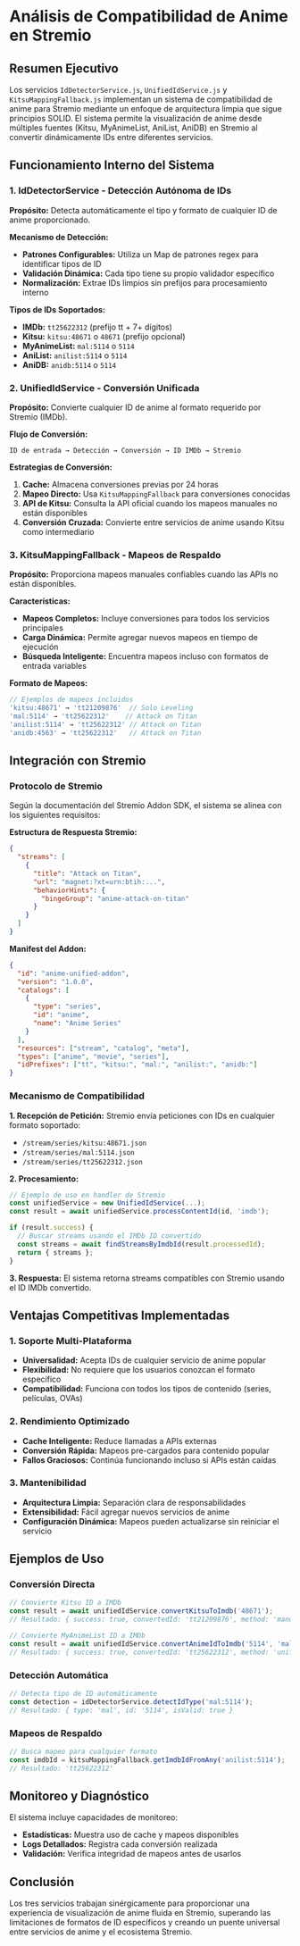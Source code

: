 # Análisis de Compatibilidad de Anime en Stremio

## Resumen Ejecutivo

Los servicios `IdDetectorService.js`, `UnifiedIdService.js` y `KitsuMappingFallback.js` implementan un sistema de compatibilidad de anime para Stremio mediante un enfoque de arquitectura limpia que sigue principios SOLID. El sistema permite la visualización de anime desde múltiples fuentes (Kitsu, MyAnimeList, AniList, AniDB) en Stremio al convertir dinámicamente IDs entre diferentes servicios.

## Funcionamiento Interno del Sistema

### 1. IdDetectorService - Detección Autónoma de IDs

**Propósito:** Detecta automáticamente el tipo y formato de cualquier ID de anime proporcionado.

**Mecanismo de Detección:**
- **Patrones Configurables:** Utiliza un Map de patrones regex para identificar tipos de ID
- **Validación Dinámica:** Cada tipo tiene su propio validador específico
- **Normalización:** Extrae IDs limpios sin prefijos para procesamiento interno

**Tipos de IDs Soportados:**
- **IMDb:** `tt25622312` (prefijo tt + 7+ dígitos)
- **Kitsu:** `kitsu:48671` o `48671` (prefijo opcional)
- **MyAnimeList:** `mal:5114` o `5114`
- **AniList:** `anilist:5114` o `5114`
- **AniDB:** `anidb:5114` o `5114`

### 2. UnifiedIdService - Conversión Unificada

**Propósito:** Convierte cualquier ID de anime al formato requerido por Stremio (IMDb).

**Flujo de Conversión:**
```
ID de entrada → Detección → Conversión → ID IMDb → Stremio
```

**Estrategias de Conversión:**
1. **Cache:** Almacena conversiones previas por 24 horas
2. **Mapeo Directo:** Usa `KitsuMappingFallback` para conversiones conocidas
3. **API de Kitsu:** Consulta la API oficial cuando los mapeos manuales no están disponibles
4. **Conversión Cruzada:** Convierte entre servicios de anime usando Kitsu como intermediario

### 3. KitsuMappingFallback - Mapeos de Respaldo

**Propósito:** Proporciona mapeos manuales confiables cuando las APIs no están disponibles.

**Características:**
- **Mapeos Completos:** Incluye conversiones para todos los servicios principales
- **Carga Dinámica:** Permite agregar nuevos mapeos en tiempo de ejecución
- **Búsqueda Inteligente:** Encuentra mapeos incluso con formatos de entrada variables

**Formato de Mapeos:**
```javascript
// Ejemplos de mapeos incluidos
'kitsu:48671' → 'tt21209876'  // Solo Leveling
'mal:5114' → 'tt25622312'    // Attack on Titan
'anilist:5114' → 'tt25622312' // Attack on Titan
'anidb:4563' → 'tt25622312'   // Attack on Titan
```

## Integración con Stremio

### Protocolo de Stremio

Según la documentación del Stremio Addon SDK, el sistema se alinea con los siguientes requisitos:

**Estructura de Respuesta Stremio:**
```json
{
  "streams": [
    {
      "title": "Attack on Titan",
      "url": "magnet:?xt=urn:btih:...",
      "behaviorHints": {
        "bingeGroup": "anime-attack-on-titan"
      }
    }
  ]
}
```

**Manifest del Addon:**
```json
{
  "id": "anime-unified-addon",
  "version": "1.0.0",
  "catalogs": [
    {
      "type": "series",
      "id": "anime",
      "name": "Anime Series"
    }
  ],
  "resources": ["stream", "catalog", "meta"],
  "types": ["anime", "movie", "series"],
  "idPrefixes": ["tt", "kitsu:", "mal:", "anilist:", "anidb:"]
}
```

### Mecanismo de Compatibilidad

**1. Recepción de Petición:**
Stremio envía peticiones con IDs en cualquier formato soportado:
- `/stream/series/kitsu:48671.json`
- `/stream/series/mal:5114.json`
- `/stream/series/tt25622312.json`

**2. Procesamiento:**
```javascript
// Ejemplo de uso en handler de Stremio
const unifiedService = new UnifiedIdService(...);
const result = await unifiedService.processContentId(id, 'imdb');

if (result.success) {
  // Buscar streams usando el IMDb ID convertido
  const streams = await findStreamsByImdbId(result.processedId);
  return { streams };
}
```

**3. Respuesta:**
El sistema retorna streams compatibles con Stremio usando el ID IMDb convertido.

## Ventajas Competitivas Implementadas

### 1. Soporte Multi-Plataforma
- **Universalidad:** Acepta IDs de cualquier servicio de anime popular
- **Flexibilidad:** No requiere que los usuarios conozcan el formato específico
- **Compatibilidad:** Funciona con todos los tipos de contenido (series, películas, OVAs)

### 2. Rendimiento Optimizado
- **Cache Inteligente:** Reduce llamadas a APIs externas
- **Conversión Rápida:** Mapeos pre-cargados para contenido popular
- **Fallos Graciosos:** Continúa funcionando incluso si APIs están caídas

### 3. Mantenibilidad
- **Arquitectura Limpia:** Separación clara de responsabilidades
- **Extensibilidad:** Fácil agregar nuevos servicios de anime
- **Configuración Dinámica:** Mapeos pueden actualizarse sin reiniciar el servicio

## Ejemplos de Uso

### Conversión Directa
```javascript
// Convierte Kitsu ID a IMDb
const result = await unifiedIdService.convertKitsuToImdb('48671');
// Resultado: { success: true, convertedId: 'tt21209876', method: 'manual_mapping' }

// Convierte MyAnimeList ID a IMDb
const result = await unifiedIdService.convertAnimeIdToImdb('5114', 'mal');
// Resultado: { success: true, convertedId: 'tt25622312', method: 'unified_mapping' }
```

### Detección Automática
```javascript
// Detecta tipo de ID automáticamente
const detection = idDetectorService.detectIdType('mal:5114');
// Resultado: { type: 'mal', id: '5114', isValid: true }
```

### Mapeos de Respaldo
```javascript
// Busca mapeo para cualquier formato
const imdbId = kitsuMappingFallback.getImdbIdFromAny('anilist:5114');
// Resultado: 'tt25622312'
```

## Monitoreo y Diagnóstico

El sistema incluye capacidades de monitoreo:
- **Estadísticas:** Muestra uso de cache y mapeos disponibles
- **Logs Detallados:** Registra cada conversión realizada
- **Validación:** Verifica integridad de mapeos antes de usarlos

## Conclusión

Los tres servicios trabajan sinérgicamente para proporcionar una experiencia de visualización de anime fluida en Stremio, superando las limitaciones de formatos de ID específicos y creando un puente universal entre servicios de anime y el ecosistema Stremio.